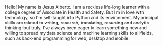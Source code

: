 Hello! My name is Jesus Alberto.
I am a reckless life-long learner with a college degree of Associate in Health and Safety.
But I'm in love with technology, so I'm self-taught into Python and its environment.
My principal skills are related to writing, research, translating, resuming and analytic thinking; but truly, I've always been eager
to learn something new and willing to spread my data science and machine learning skills to all fields, such as back-end programming for web, desktop and mobile.

<!---
jesusalberto18/jesusalberto18 is a ✨ special ✨ repository because its `README.md` (this file) appears on your GitHub profile.
You can click the Preview link to take a look at your changes.
--->
